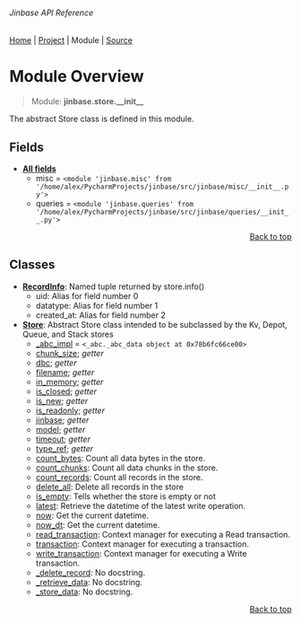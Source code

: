 ###### Jinbase API Reference
[Home](/docs/api/README.md) | [Project](/README.md) | Module | [Source](/src/jinbase/store/__init__.py)

# Module Overview
> Module: **jinbase.store.\_\_init\_\_**

The abstract Store class is defined in this module.

## Fields
- [**All fields**](/docs/api/modules/jinbase/store/__init__/fields.md)
    - misc = `<module 'jinbase.misc' from '/home/alex/PycharmProjects/jinbase/src/jinbase/misc/__init__.py'>`
    - queries = `<module 'jinbase.queries' from '/home/alex/PycharmProjects/jinbase/src/jinbase/queries/__init__.py'>`

<p align="right"><a href="#jinbase-api-reference">Back to top</a></p>

## Classes
- [**RecordInfo**](/docs/api/modules/jinbase/store/__init__/class-RecordInfo.md): Named tuple returned by store.info()
    - uid: Alias for field number 0
    - datatype: Alias for field number 1
    - created\_at: Alias for field number 2
- [**Store**](/docs/api/modules/jinbase/store/__init__/class-Store.md): Abstract Store class intended to be subclassed by the Kv, Depot, Queue, and Stack stores
    - [\_abc\_impl](/docs/api/modules/jinbase/store/__init__/class-Store.md#fields-table) = `<_abc._abc_data object at 0x78b6fc66ce00>`
    - [chunk\_size](/docs/api/modules/jinbase/store/__init__/class-Store.md#properties-table); _getter_
    - [dbc](/docs/api/modules/jinbase/store/__init__/class-Store.md#properties-table); _getter_
    - [filename](/docs/api/modules/jinbase/store/__init__/class-Store.md#properties-table); _getter_
    - [in\_memory](/docs/api/modules/jinbase/store/__init__/class-Store.md#properties-table); _getter_
    - [is\_closed](/docs/api/modules/jinbase/store/__init__/class-Store.md#properties-table); _getter_
    - [is\_new](/docs/api/modules/jinbase/store/__init__/class-Store.md#properties-table); _getter_
    - [is\_readonly](/docs/api/modules/jinbase/store/__init__/class-Store.md#properties-table); _getter_
    - [jinbase](/docs/api/modules/jinbase/store/__init__/class-Store.md#properties-table); _getter_
    - [model](/docs/api/modules/jinbase/store/__init__/class-Store.md#properties-table); _getter_
    - [timeout](/docs/api/modules/jinbase/store/__init__/class-Store.md#properties-table); _getter_
    - [type\_ref](/docs/api/modules/jinbase/store/__init__/class-Store.md#properties-table); _getter_
    - [count\_bytes](/docs/api/modules/jinbase/store/__init__/class-Store.md#count_bytes): Count all data bytes in the store.
    - [count\_chunks](/docs/api/modules/jinbase/store/__init__/class-Store.md#count_chunks): Count all data chunks in the store.
    - [count\_records](/docs/api/modules/jinbase/store/__init__/class-Store.md#count_records): Count all records in the store.
    - [delete\_all](/docs/api/modules/jinbase/store/__init__/class-Store.md#delete_all): Delete all records in the store
    - [is\_empty](/docs/api/modules/jinbase/store/__init__/class-Store.md#is_empty): Tells whether the store is empty or not
    - [latest](/docs/api/modules/jinbase/store/__init__/class-Store.md#latest): Retrieve the datetime of the latest write operation.
    - [now](/docs/api/modules/jinbase/store/__init__/class-Store.md#now): Get the current datetime.
    - [now\_dt](/docs/api/modules/jinbase/store/__init__/class-Store.md#now_dt): Get the current datetime.
    - [read\_transaction](/docs/api/modules/jinbase/store/__init__/class-Store.md#read_transaction): Context manager for executing a Read transaction.
    - [transaction](/docs/api/modules/jinbase/store/__init__/class-Store.md#transaction): Context manager for executing a transaction.
    - [write\_transaction](/docs/api/modules/jinbase/store/__init__/class-Store.md#write_transaction): Context manager for executing a Write transaction.
    - [\_delete\_record](/docs/api/modules/jinbase/store/__init__/class-Store.md#_delete_record): No docstring.
    - [\_retrieve\_data](/docs/api/modules/jinbase/store/__init__/class-Store.md#_retrieve_data): No docstring.
    - [\_store\_data](/docs/api/modules/jinbase/store/__init__/class-Store.md#_store_data): No docstring.

<p align="right"><a href="#jinbase-api-reference">Back to top</a></p>
